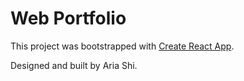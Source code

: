 # Web Portfolio

This project was bootstrapped with [Create React App](https://github.com/facebook/create-react-app).

Designed and built by Aria Shi.